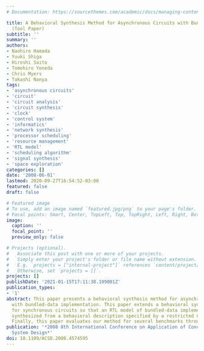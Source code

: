 ```yaml
---
# Documentation: https://sourcethemes.com/academic/docs/managing-content/

title: A Behavioral Synthesis Method for Asynchronous Circuits with Bundled-Data Implementation
  (Tool Paper)
subtitle: ''
summary: ''
authors:
- Naohiro Hamada
- Yuuki Shiga
- Hiroshi Saito
- Tomohiro Yoneda
- Chris Myers
- Takashi Nanya
tags:
- 'asynchronous circuits'
- 'circuit'
- 'circuit analysis'
- 'circuit synthesis'
- 'clock'
- 'control system'
- 'informatics'
- 'network synthesis'
- 'processor scheduling'
- 'resource management'
- 'RTL model'
- 'scheduling algorithm'
- 'signal synthesis'
- 'space exploration'
categories: []
date: '2008-06-01'
lastmod: 2020-09-27T16:54:52-03:00
featured: false
draft: false

# Featured image
# To use, add an image named `featured.jpg/png` to your page's folder.
# Focal points: Smart, Center, TopLeft, Top, TopRight, Left, Right, BottomLeft, Bottom, BottomRight.
image:
  caption: ''
  focal_point: ''
  preview_only: false

# Projects (optional).
#   Associate this post with one or more of your projects.
#   Simply enter your project's folder or file name without extension.
#   E.g. `projects = ["internal-project"]` references `content/project/deep-learning/index.md`.
#   Otherwise, set `projects = []`.
projects: []
publishDate: '2021-01-15T17:11:38.199001Z'
publication_types:
- '1'
abstract: This paper presents a behavioral synthesis method for asynchronous circuits
  with bundled-data implementation. This paper extends a behavioral synthesis method
  for synchronous circuits so that an RTL model of bundled-data implementation is
  synthesized from a behavioral description specified by a restricted C language.
  Finally, this paper evaluates our method for several benchmarks through a tool implementation.
publication: '*2008 8th International Conference on Application of Concurrency to
  System Design*'
doi: 10.1109/ACSD.2008.4574595
---
```

